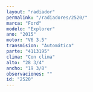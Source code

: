 ```yaml
---
layout: "radiador"
permalink: "/radiadores/2520/"
marca: "Ford"
modelo: "Explorer"
ano: "2015"
motor: "V6 3.5"
transmision: "Automática"
parte: "4113195"
clima: "Con clima"
alto: "28 3/4"
ancho: "19 3/8"
observaciones: ""
id: "2520"
---
```



